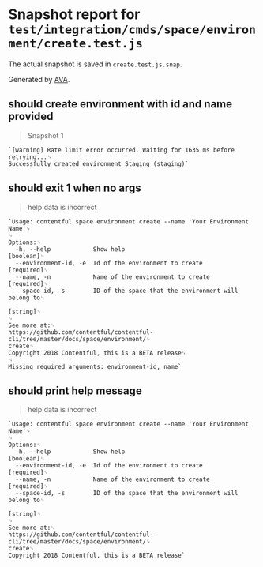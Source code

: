 # Snapshot report for `test/integration/cmds/space/environment/create.test.js`

The actual snapshot is saved in `create.test.js.snap`.

Generated by [AVA](https://ava.li).

## should create environment with id and name provided

> Snapshot 1

    `[warning] Rate limit error occurred. Waiting for 1635 ms before retrying...␊
    Successfully created environment Staging (staging)`

## should exit 1 when no args

> help data is incorrect

    `Usage: contentful space environment create --name 'Your Environment Name'␊
    ␊
    Options:␊
      -h, --help            Show help                                      [boolean]␊
      --environment-id, -e  Id of the environment to create               [required]␊
      --name, -n            Name of the environment to create             [required]␊
      --space-id, -s        ID of the space that the environment will belong to␊
                                                                            [string]␊
    ␊
    See more at:␊
    https://github.com/contentful/contentful-cli/tree/master/docs/space/environment/␊
    create␊
    Copyright 2018 Contentful, this is a BETA release␊
    ␊
    Missing required arguments: environment-id, name`

## should print help message

> help data is incorrect

    `Usage: contentful space environment create --name 'Your Environment Name'␊
    ␊
    Options:␊
      -h, --help            Show help                                      [boolean]␊
      --environment-id, -e  Id of the environment to create               [required]␊
      --name, -n            Name of the environment to create             [required]␊
      --space-id, -s        ID of the space that the environment will belong to␊
                                                                            [string]␊
    ␊
    See more at:␊
    https://github.com/contentful/contentful-cli/tree/master/docs/space/environment/␊
    create␊
    Copyright 2018 Contentful, this is a BETA release`
